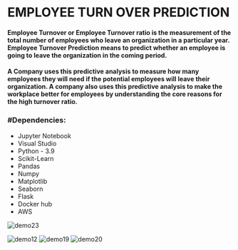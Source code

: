 # EMPLOYEE TURN OVER PREDICTION

#### Employee Turnover or Employee Turnover ratio is the measurement of the total number of employees who leave an organization in a particular year. Employee Turnover Prediction means to predict whether an employee is going to leave the organization in the coming period.
#### A Company uses this predictive analysis to measure how many employees they will need if the potential employees will leave their organization. A company also uses this predictive analysis to make the workplace better for employees by understanding the core reasons for the high turnover ratio.
        
 ### #Dependencies:
* Jupyter Notebook
* Visual Studio
* Python - 3.9
* Scikit-Learn
* Pandas
* Numpy
* Matplotlib
* Seaborn  
* Flask
* Docker hub
* AWS

![demo23](https://user-images.githubusercontent.com/115715763/232436499-51208a57-3e33-40af-bdd4-dbef0b7cc369.png)
    
![demo12](https://user-images.githubusercontent.com/115715763/227861347-b8117955-46ae-48ca-8d04-fae1101b4609.png)
![demo19](https://user-images.githubusercontent.com/115715763/232436799-a127f14b-59c7-46b4-b3f3-2fbaab860f3c.png)
![demo20](https://user-images.githubusercontent.com/115715763/232436912-844b0a51-a153-491f-bb39-6a21b8f22364.png)

